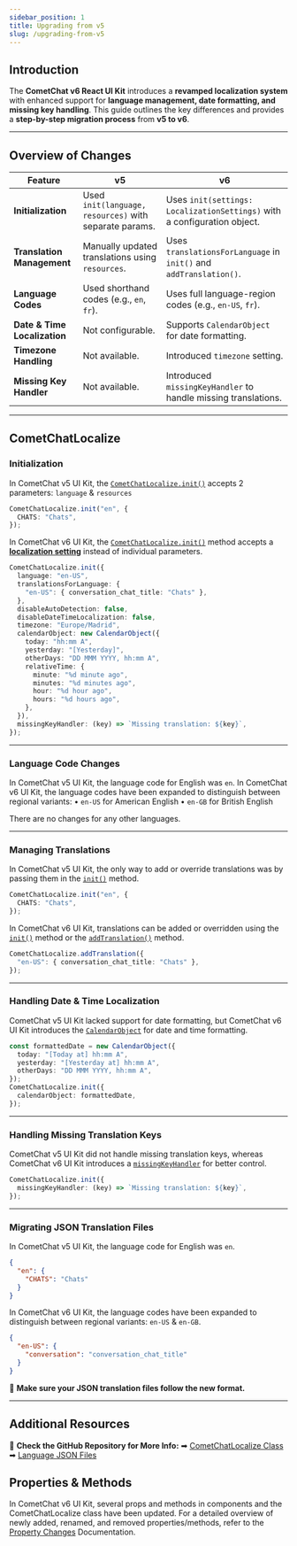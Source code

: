 ```yaml
---
sidebar_position: 1
title: Upgrading from v5
slug: /upgrading-from-v5
---
```


## Introduction

The **CometChat v6 React UI Kit** introduces a **revamped localization system** with enhanced support for **language management, date formatting, and missing key handling**. This guide outlines the key differences and provides a **step-by-step migration process** from **v5 to v6**.

---

## **Overview of Changes**

| Feature                      | v5                                                     | v6                                                                       |
| ---------------------------- | ------------------------------------------------------ | ------------------------------------------------------------------------ |
| **Initialization**           | Used `init(language, resources)` with separate params. | Uses `init(settings: LocalizationSettings)` with a configuration object. |
| **Translation Management**   | Manually updated translations using `resources`.       | Uses `translationsForLanguage` in `init()` and `addTranslation()`.       |
| **Language Codes**           | Used shorthand codes (e.g., `en`, `fr`).               | Uses full language-region codes (e.g., `en-US`, `fr`).                |
| **Date & Time Localization** | Not configurable.                                      | Supports `CalendarObject` for date formatting.                           |
| **Timezone Handling**        | Not available.                                         | Introduced `timezone` setting.                                           |
| **Missing Key Handler**      | Not available.                                         | Introduced `missingKeyHandler` to handle missing translations.           |

---

## CometChatLocalize

### **Initialization**

In CometChat v5 UI Kit, the [`CometChatLocalize.init()`](../../../../react-chat-ui-kit_versioned_docs/version-5.0/04-Theming/04-localize.md#methods) accepts 2 parameters: `language` & `resources`

```typescript title="V5 UI Kit"
CometChatLocalize.init("en", {
  CHATS: "Chats",
});
```

In CometChat v6 UI Kit, the [`CometChatLocalize.init()`](../04-Theming/04-localize.md#initialize-cometchatlocalize) method accepts a [**localization setting**](../04-Theming/04-localize.md#localizationsettings) instead of individual parameters.

```typescript title="V6 UI Kit"
CometChatLocalize.init({
  language: "en-US",
  translationsForLanguage: {
    "en-US": { conversation_chat_title: "Chats" },
  },
  disableAutoDetection: false,
  disableDateTimeLocalization: false,
  timezone: "Europe/Madrid",
  calendarObject: new CalendarObject({
    today: "hh:mm A",
    yesterday: "[Yesterday]",
    otherDays: "DD MMM YYYY, hh:mm A",
    relativeTime: {
      minute: "%d minute ago",
      minutes: "%d minutes ago",
      hour: "%d hour ago",
      hours: "%d hours ago",
    },
  }),
  missingKeyHandler: (key) => `Missing translation: ${key}`,
});
```

---

### **Language Code Changes**

In CometChat v5 UI Kit, the language code for English was `en`.
In CometChat v6 UI Kit, the language codes have been expanded to distinguish between regional variants:
	•	`en-US` for American English
	• `en-GB` for British English

There are no changes for any other languages.

---

### **Managing Translations**

In CometChat v5 UI Kit, the only way to add or override translations was by passing them in the [`init()`](../../../../react-chat-ui-kit_versioned_docs/version-5.0/04-Theming/04-localize.md#methods) method.

```typescript title="V5 UI Kit"
CometChatLocalize.init("en", {
  CHATS: "Chats",
});
```

In CometChat v6 UI Kit, translations can be added or overridden using the [`init()`](../04-Theming/04-localize.md#initialize-cometchatlocalize) method or the [`addTranslation()`](../04-Theming/04-localize.md#add-custom-translations) method.

```typescript title="V6 UI Kit"
CometChatLocalize.addTranslation({
  "en-US": { conversation_chat_title: "Chats" },
});
```

---

### **Handling Date & Time Localization**

CometChat v5 UI Kit lacked support for date formatting, but CometChat v6 UI Kit introduces the [`CalendarObject`](../04-Theming/04-localize.md#calendarobject) for date and time formatting.

```typescript title="V6 UI Kit"
const formattedDate = new CalendarObject({
  today: "[Today at] hh:mm A",
  yesterday: "[Yesterday at] hh:mm A",
  otherDays: "DD MMM YYYY, hh:mm A",
});
CometChatLocalize.init({
  calendarObject: formattedDate,
});
```

---

### **Handling Missing Translation Keys**

CometChat v5 UI Kit did not handle missing translation keys, whereas CometChat v6 UI Kit introduces a [`missingKeyHandler`](../04-Theming/04-localize.md#initialize-cometchatlocalize) for better control.

```typescript title="V6 UI Kit"
CometChatLocalize.init({
  missingKeyHandler: (key) => `Missing translation: ${key}`,
});
```

---

### **Migrating JSON Translation Files**

In CometChat v5 UI Kit, the language code for English was `en`.

```json title="V5 UI Kit"
{
  "en": {
    "CHATS": "Chats"
  }
}
```

In CometChat v6 UI Kit, the language codes have been expanded to distinguish between regional variants: `en-US` & `en-GB`.

```json title="V6 UI Kit"
{
  "en-US": {
    "conversation": "conversation_chat_title"
  }
}
```

🔹 **Make sure your JSON translation files follow the new format.**

---

## **Additional Resources**

🔹 **Check the GitHub Repository for More Info:**
➡ [CometChatLocalize Class](https://github.com/cometchat/cometchat-uikit-react/blob/v6/src/resources/CometChatLocalize/cometchat-localize.ts)
➡ [Language JSON Files](https://github.com/cometchat/cometchat-uikit-react/tree/v6/src/resources/CometChatLocalize/resources)

## Properties & Methods

In CometChat v6 UI Kit, several props and methods in components and the CometChatLocalize class have been updated. For a detailed overview of newly added, renamed, and removed properties/methods, refer to the [Property Changes](./02-property-changes.md) Documentation.
